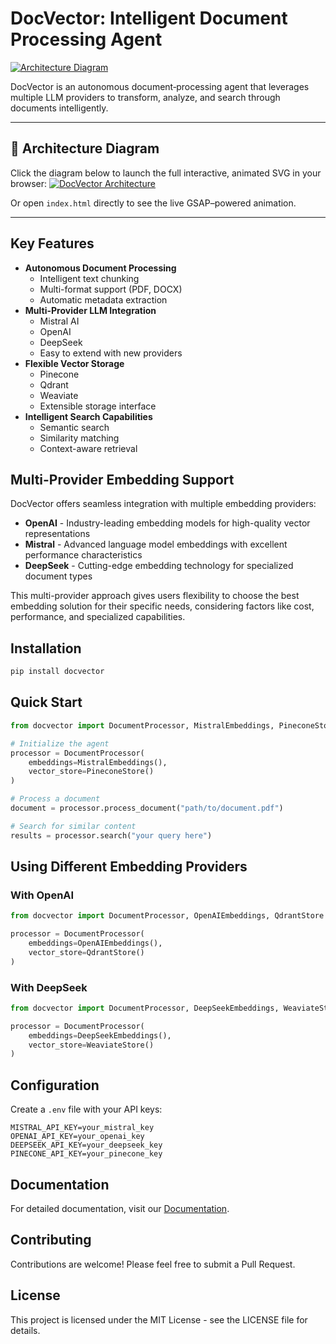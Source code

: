 # DocVector: Intelligent Document Processing Agent
[![Architecture Diagram](architecture.svg)](index.html)

DocVector is an autonomous document‐processing agent that leverages multiple LLM providers to transform, analyze, and search through documents intelligently.

---

## 📐 Architecture Diagram
Click the diagram below to launch the full interactive, animated SVG in your browser:
[![DocVector Architecture](architecture.svg)](index.html)

Or open `index.html` directly to see the live GSAP–powered animation.

---

## Key Features
- **Autonomous Document Processing**
  - Intelligent text chunking
  - Multi-format support (PDF, DOCX)
  - Automatic metadata extraction
- **Multi-Provider LLM Integration**
  - Mistral AI
  - OpenAI
  - DeepSeek
  - Easy to extend with new providers
- **Flexible Vector Storage**
  - Pinecone
  - Qdrant
  - Weaviate
  - Extensible storage interface
- **Intelligent Search Capabilities**
  - Semantic search
  - Similarity matching
  - Context-aware retrieval

## Multi-Provider Embedding Support

DocVector offers seamless integration with multiple embedding providers:

- **OpenAI** - Industry-leading embedding models for high-quality vector representations
- **Mistral** - Advanced language model embeddings with excellent performance characteristics
- **DeepSeek** - Cutting-edge embedding technology for specialized document types

This multi-provider approach gives users flexibility to choose the best embedding solution for their specific needs, considering factors like cost, performance, and specialized capabilities.

## Installation
```bash
pip install docvector
```

## Quick Start
```python
from docvector import DocumentProcessor, MistralEmbeddings, PineconeStore

# Initialize the agent
processor = DocumentProcessor(
    embeddings=MistralEmbeddings(),
    vector_store=PineconeStore()
)

# Process a document
document = processor.process_document("path/to/document.pdf")

# Search for similar content
results = processor.search("your query here")
```

## Using Different Embedding Providers

### With OpenAI
```python
from docvector import DocumentProcessor, OpenAIEmbeddings, QdrantStore

processor = DocumentProcessor(
    embeddings=OpenAIEmbeddings(),
    vector_store=QdrantStore()
)
```

### With DeepSeek
```python
from docvector import DocumentProcessor, DeepSeekEmbeddings, WeaviateStore

processor = DocumentProcessor(
    embeddings=DeepSeekEmbeddings(),
    vector_store=WeaviateStore()
)
```

## Configuration
Create a `.env` file with your API keys:
```env
MISTRAL_API_KEY=your_mistral_key
OPENAI_API_KEY=your_openai_key
DEEPSEEK_API_KEY=your_deepseek_key
PINECONE_API_KEY=your_pinecone_key
```

## Documentation
For detailed documentation, visit our [Documentation](https://github.com/jabbir-doodle/DocVector-/blob/main/README.md).

## Contributing
Contributions are welcome! Please feel free to submit a Pull Request.

## License
This project is licensed under the MIT License - see the LICENSE file for details.